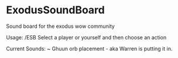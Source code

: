 # ExodusSoundBoard
Sound board for the exodus wow community

Usage:
/ESB
Select a player or yourself and then choose an action

Current Sounds:
~ Ghuun orb placement - aka Warren is putting it in.
